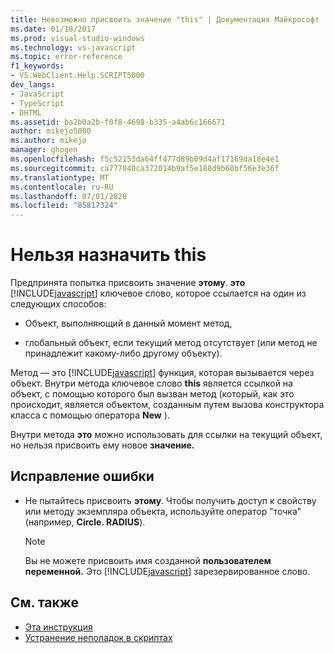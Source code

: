 ```yaml
---
title: Невозможно присвоить значение "this" | Документация Майкрософт
ms.date: 01/18/2017
ms.prod: visual-studio-windows
ms.technology: vs-javascript
ms.topic: error-reference
f1_keywords:
- VS.WebClient.Help.SCRIPT5000
dev_langs:
- JavaScript
- TypeScript
- DHTML
ms.assetid: ba2b0a2b-f0f8-4698-b335-a4ab6c166671
author: mikejo5000
ms.author: mikejo
manager: ghogen
ms.openlocfilehash: f5c52153da64ff477d89b09d4af17169da18e4e1
ms.sourcegitcommit: ca777040ca372014b9af5e188d9b60bf56e3e36f
ms.translationtype: MT
ms.contentlocale: ru-RU
ms.lasthandoff: 07/01/2020
ms.locfileid: "85817324"
---
```

# <a name="cannot-assign-to-this"></a>Нельзя назначить this
Предпринята попытка присвоить значение **этому**. **это** [!INCLUDE[javascript](../../javascript/includes/javascript-md.md)] ключевое слово, которое ссылается на один из следующих способов:

- Объект, выполняющий в данный момент метод,

- глобальный объект, если текущий метод отсутствует (или метод не принадлежит какому-либо другому объекту).

Метод — это [!INCLUDE[javascript](../../javascript/includes/javascript-md.md)] функция, которая вызывается через объект. Внутри метода ключевое слово **this** является ссылкой на объект, с помощью которого был вызван метод (который, как это происходит, является объектом, созданным путем вызова конструктора класса с помощью оператора **New** ).

Внутри метода **это** можно использовать для ссылки на текущий объект, но нельзя присвоить ему новое **значение.**

## <a name="to-correct-this-error"></a>Исправление ошибки

- Не пытайтесь присвоить **этому**. Чтобы получить доступ к свойству или методу экземпляра объекта, используйте оператор "точка" (например, **Circle. RADIUS**).

  > [!NOTE]
  > Вы не можете присвоить имя созданной **пользователем переменной.** Это [!INCLUDE[javascript](../../javascript/includes/javascript-md.md)] зарезервированное слово.

## <a name="see-also"></a>См. также

- [Эта инструкция](../../javascript/reference/this-statement-javascript.md)
- [Устранение неполадок в скриптах](../../javascript/advanced/troubleshooting-your-scripts-javascript.md)